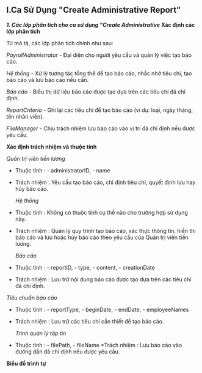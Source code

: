 ## I.Ca Sử Dụng "Create Administrative Report"
***1. Các lớp phân tích cho ca sử dụng "Create Administrative***
**Xác định các lớp phân tích**

Từ mô tả, các lớp phân tích chính như sau:

*PayrollAdministrator* - Đại diện cho người yêu cầu và quản lý việc tạo báo cáo.</p>
*Hệ thống* - Xử lý tương tác tổng thể để tạo báo cáo, nhắc nhở tiêu chí, tạo báo cáo và lưu báo cáo nếu cần.</p>
*Báo cáo* - Biểu thị dữ liệu báo cáo được tạo dựa trên các tiêu chí đã chỉ định.</p>
*ReportCriteria* - Ghi lại các tiêu chí để tạo báo cáo (ví dụ: loại, ngày tháng, tên nhân viên).</p>
*FileManager* - Chịu trách nhiệm lưu báo cáo vào vị trí đã chỉ định nếu được yêu cầu. </p>

**Xác định trách nhiệm và thuộc tính**

*Quản trị viên tiền lương*

* Thuộc tính :
          - administratorID,
          - name
  
* Trách nhiệm :  Yêu cầu tạo báo cáo, chỉ định tiêu chí, quyết định lưu hay hủy báo cáo.</p>
*Hệ thống*

* Thuộc tính : Không có thuộc tính cụ thể nào cho trường hợp sử dụng này.</p>
* Trách nhiệm : Quản lý quy trình tạo báo cáo, xác thực thông tin, hiển thị báo cáo và lưu hoặc hủy báo cáo theo yêu cầu của Quản trị viên tiền lương.</p>
*Báo cáo*

* Thuộc tính : 
        - reportID, 
        - type, 
        - content,
        - creationDate
* Trách nhiệm : Lưu trữ nội dung báo cáo được tạo dựa trên các tiêu chí đã chỉ định.</p>

*Tiêu chuẩn báo cáo*

* Thuộc tính :
        - reportType,
        - beginDate,
        - endDate,
        -  employeeNames
  
* Trách nhiệm : Lưu trữ các tiêu chí cần thiết để tạo báo cáo.</p>
*Trình quản lý tập tin*

* Thuộc tính :
        - filePath,
        - fileName
*Trách nhiệm : Lưu báo cáo vào đường dẫn đã chỉ định nếu được yêu cầu.

**Biểu đồ trình tự**
